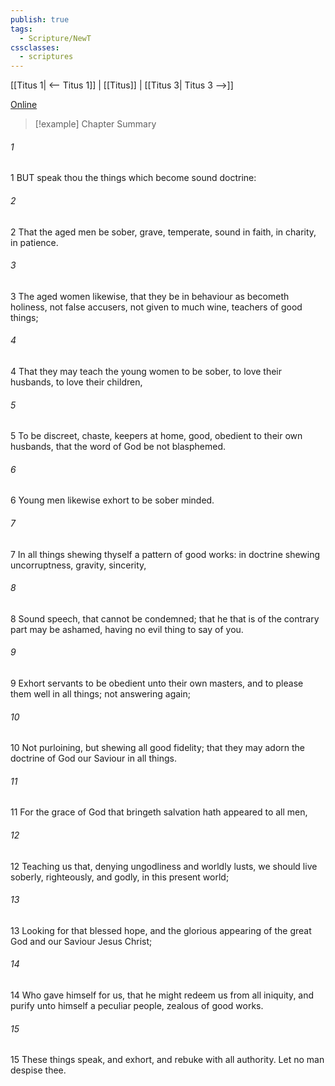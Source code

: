 ```yaml
---
publish: true
tags:
  - Scripture/NewT
cssclasses:
  - scriptures
---
```

[[Titus 1| <-- Titus 1]] | [[Titus]] | [[Titus 3| Titus 3 -->]]

[Online](https://churchofjesuschrist.org/study/scriptures/nt/titus/2?lang=eng)

>[!example] Chapter Summary
>
###### 1
1 BUT speak thou the things which become sound doctrine:
###### 2
2 That the aged men be sober, grave, temperate, sound in faith, in charity, in patience.
###### 3
3 The aged women likewise, that they be in behaviour as becometh holiness, not false accusers, not given to much wine, teachers of good things;
###### 4
4 That they may teach the young women to be sober, to love their husbands, to love their children,
###### 5
5 To be discreet, chaste, keepers at home, good, obedient to their own husbands, that the word of God be not blasphemed.
###### 6
6 Young men likewise exhort to be sober minded.
###### 7
7 In all things shewing thyself a pattern of good works: in doctrine shewing uncorruptness, gravity, sincerity,
###### 8
8 Sound speech, that cannot be condemned; that he that is of the contrary part may be ashamed, having no evil thing to say of you.
###### 9
9 Exhort servants to be obedient unto their own masters, and to please them well in all things; not answering again;
###### 10
10 Not purloining, but shewing all good fidelity; that they may adorn the doctrine of God our Saviour in all things.
###### 11
11 For the grace of God that bringeth salvation hath appeared to all men,
###### 12
12 Teaching us that, denying ungodliness and worldly lusts, we should live soberly, righteously, and godly, in this present world;
###### 13
13 Looking for that blessed hope, and the glorious appearing of the great God and our Saviour Jesus Christ;
###### 14
14 Who gave himself for us, that he might redeem us from all iniquity, and purify unto himself a peculiar people, zealous of good works.
###### 15
15 These things speak, and exhort, and rebuke with all authority. Let no man despise thee.



